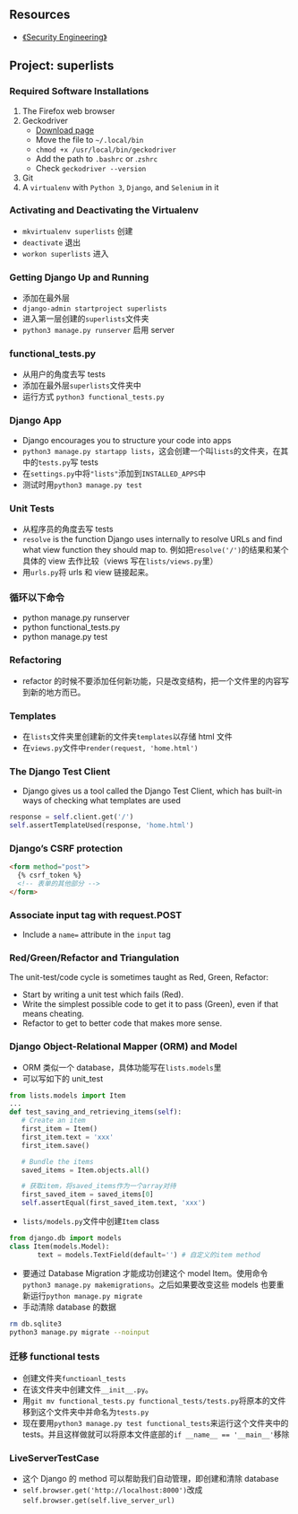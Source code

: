 ## Resources

- [《Security Engineering》](https://www.cl.cam.ac.uk/~rja14/book.html)

## Project: superlists

### Required Software Installations

1. The Firefox web browser
2. Geckodriver
   - [Download page](https://github.com/mozilla/geckodriver/releases)
   - Move the file to `~/.local/bin`
   - `chmod +x /usr/local/bin/geckodriver`
   - Add the path to `.bashrc` or .`zshrc`
   - Check `geckodriver --version`
3. Git
4. A `virtualenv` with `Python 3`, `Django`, and `Selenium` in it

### Activating and Deactivating the Virtualenv

- `mkvirtualenv superlists` 创建
- `deactivate` 退出
- `workon superlists` 进入

### Getting Django Up and Running

- 添加在最外层
- `django-admin startproject superlists`
- 进入第一层创建的`superlists`文件夹
- `python3 manage.py runserver` 启用 server

### functional_tests.py

- 从用户的角度去写 tests
- 添加在最外层`superlists`文件夹中
- 运行方式 `python3 functional_tests.py`

### Django App

- Django encourages you to structure your code into apps
- `python3 manage.py startapp lists`，这会创建一个叫`lists`的文件夹，在其中的`tests.py`写 tests
- 在`settings.py`中将`"lists"`添加到`INSTALLED_APPS`中
- 测试时用`python3 manage.py test`

### Unit Tests

- 从程序员的角度去写 tests
- `resolve` is the function Django uses internally to resolve URLs and find what view function they should map to. 例如把`resolve('/')`的结果和某个具体的 view 去作比较（views 写在`lists/views.py`里）
- 用`urls.py`将 urls 和 view 链接起来。

### 循环以下命令

- python manage.py runserver
- python functional_tests.py
- python manage.py test

### Refactoring

- refactor 的时候不要添加任何新功能，只是改变结构，把一个文件里的内容写到新的地方而已。

### Templates

- 在`lists`文件夹里创建新的文件夹`templates`以存储 html 文件
- 在`views.py`文件中`render(request, 'home.html')`

### The Django Test Client

- Django gives us a tool called the Django Test Client, which has built-in ways of checking what templates are used

```python
response = self.client.get('/')
self.assertTemplateUsed(response, 'home.html')
```

### Django’s CSRF protection

```html
<form method="post">
  {% csrf_token %}
  <!-- 表单的其他部分 -->
</form>
```

### Associate input tag with request.POST

- Include a `name=` attribute in the `input` tag

### Red/Green/Refactor and Triangulation

The unit-test/code cycle is sometimes taught as Red, Green, Refactor:

- Start by writing a unit test which fails (Red).
- Write the simplest possible code to get it to pass (Green), even if that means cheating.
- Refactor to get to better code that makes more sense.

### Django Object-Relational Mapper (ORM) and Model

- ORM 类似一个 database，具体功能写在`lists.models`里
- 可以写如下的 unit_test

```python
from lists.models import Item
...
def test_saving_and_retrieving_items(self):
   # Create an item
   first_item = Item()
   first_item.text = 'xxx'
   first_item.save()

   # Bundle the items
   saved_items = Item.objects.all()

   # 获取item，将saved_items作为一个array对待
   first_saved_item = saved_items[0]
   self.assertEqual(first_saved_item.text, 'xxx')
```

- `lists/models.py`文件中创建`Item` class

```python
from django.db import models
class Item(models.Model):
       text = models.TextField(default='') # 自定义的item method
```

- 要通过 Database Migration 才能成功创建这个 model Item。使用命令`python3 manage.py makemigrations`。之后如果要改变这些 models 也要重新运行`python manage.py migrate`
- 手动清除 database 的数据

```bash
rm db.sqlite3
python3 manage.py migrate --noinput
```

### 迁移 functional tests

- 创建文件夹`functioanl_tests`
- 在该文件夹中创建文件`__init__.py`。
- 用`git mv functional_tests.py functional_tests/tests.py`将原本的文件移到这个文件夹中并命名为`tests.py`
- 现在要用`python3 manage.py test functional_tests`来运行这个文件夹中的 tests。并且这样做就可以将原本文件底部的`if __name__ == '__main__'`移除

### LiveServerTestCase

- 这个 Django 的 method 可以帮助我们自动管理，即创建和清除 database
- `self.browser.get('http://localhost:8000')`改成`self.browser.get(self.live_server_url)`
